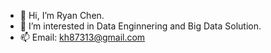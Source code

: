 - 👋 Hi, I’m Ryan Chen.
- 👀 I’m interested in Data Enginnering and Big Data Solution.
- 📫 Email: kh87313@gmail.com

<!---
chenyulin0719/chenyulin0719 is a ✨ special ✨ repository because its `README.md` (this file) appears on your GitHub profile.
You can click the Preview link to take a look at your changes.
--->
